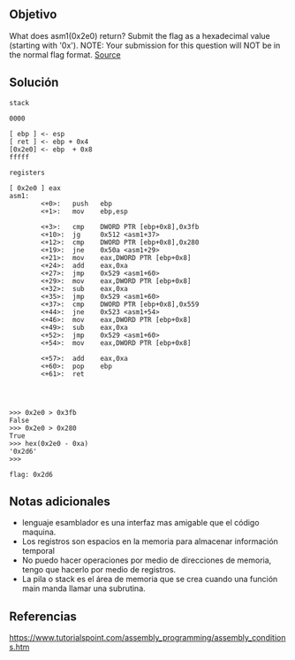 ## Objetivo
What does asm1(0x2e0) return? Submit the flag as a hexadecimal value (starting with '0x'). NOTE: Your submission for this question will NOT be in the normal flag format. [Source](https://jupiter.challenges.picoctf.org/static/f1c2358ff7d1e9386e41552c549cf2f6/test.S)
## Solución
```
stack

0000

[ ebp ] <- esp
[ ret ] <- ebp + 0x4 
[0x2e0] <- ebp  + 0x8 
fffff

registers

[ 0x2e0 ] eax
asm1:
        <+0>:   push   ebp
        <+1>:   mov    ebp,esp

        <+3>:   cmp    DWORD PTR [ebp+0x8],0x3fb
        <+10>:  jg     0x512 <asm1+37>
        <+12>:  cmp    DWORD PTR [ebp+0x8],0x280
        <+19>:  jne    0x50a <asm1+29>
        <+21>:  mov    eax,DWORD PTR [ebp+0x8]
        <+24>:  add    eax,0xa
        <+27>:  jmp    0x529 <asm1+60>
        <+29>:  mov    eax,DWORD PTR [ebp+0x8]
        <+32>:  sub    eax,0xa
        <+35>:  jmp    0x529 <asm1+60>
        <+37>:  cmp    DWORD PTR [ebp+0x8],0x559
        <+44>:  jne    0x523 <asm1+54>
        <+46>:  mov    eax,DWORD PTR [ebp+0x8]
        <+49>:  sub    eax,0xa
        <+52>:  jmp    0x529 <asm1+60>
        <+54>:  mov    eax,DWORD PTR [ebp+0x8]

        <+57>:  add    eax,0xa
        <+60>:  pop    ebp
        <+61>:  ret    




>>> 0x2e0 > 0x3fb
False
>>> 0x2e0 > 0x280
True
>>> hex(0x2e0 - 0xa)
'0x2d6'
>>> 

flag: 0x2d6

```
## Notas adicionales
- lenguaje esamblador es una interfaz mas amigable que el código maquina.
- Los registros son espacios en la memoria para almacenar información temporal
- No puedo hacer operaciones por medio de direcciones de memoria, tengo que hacerlo por medio de registros.
- La pila o stack es el área de memoria que se crea cuando una función main manda llamar una subrutina.

## Referencias
https://www.tutorialspoint.com/assembly_programming/assembly_conditions.htm
